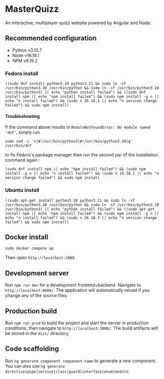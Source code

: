 # MasterQuizz

An interactive, multiplayer quizz website powered by Angular and Node.

## Recommended configuration

-   Python v3.10.7
-   Node v16.18.1
-   NPM v8.19.2

### Fedora install

```
((sudo dnf install python3.10 python3.11 && sudo ln -sf /usr/bin/python3.10 /usr/bin/python && sudo ln -sf /usr/bin/python3.10 /usr/bin/python3) || echo "python install failed") && ((sudo dnf install npm || echo "npm install failed") && (sudo npm install -g n || echo "n install failed") && (sudo n 16.18.1 || echo "n version change failed") && sudo npm install)
```

#### Troubleshooting

If the command above results in `ModuleNotFoundError: No module named 'dnf'`, simply run

```
sudo sed -i 's|#!/usr/bin/python3|#!/usr/bin/python3.10|g' /usr/bin/dnf
```

to fix Fedora's package manager then run the second par of the installation command again :

```
(sudo dnf install npm || echo "npm install failed") && (sudo npm install -g n || echo "n install failed") && (sudo n 16.18.1 || echo "n version change failed") && sudo npm install
```

### Ubuntu install

```
((sudo apt-get install python3.10 python3.11 && sudo ln -sf /usr/bin/python3.10 /usr/bin/python && sudo ln -sf /usr/bin/python3.10 /usr/bin/python3) || echo "python install failed") && ((sudo apt-get install npm || echo "npm install failed") && (sudo npm install -g n || echo "n install failed") && (sudo n 16.18.1 || echo "n version change failed") && sudo npm install)
```

## Docker install

```
sudo docker compose up
```

Then open `http://localhost:3000`.

## Development server

Run `npm run dev` for a development frontend+backend. Navigate to `http://localhost:8080/`. The application will automatically reload if you change any of the source files.

## Production build

Run `npm run prod` to build the project and start the server in production conditions, then navigate to `http://localhost:3000/`. The build artifacts will be stored in the `dist/` directory.

## Code scaffolding

Run `ng generate component component-name` to generate a new component. You can also use `ng generate directive|pipe|service|class|guard|interface|enum|module`.
